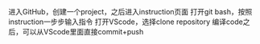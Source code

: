 进入GitHub，创建一个project，之后进入instruction页面
打开git bash，按照instruction一步步输入指令
打开VScode，选择clone repository
编译code之后，可以从VScode里面直接commit+push
